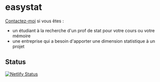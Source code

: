# easy**stat**

[Contactez-moi](https://easystat.be/contact/) si vous êtes :

- un étudiant à la recherche d'un prof de stat pour votre cours ou votre mémoire
- une entreprise qui a besoin d'apporter une dimension statistique à un projet

## Status

[![Netlify Status](https://api.netlify.com/api/v1/badges/0c994d23-0a93-4da6-86a4-a3b5ce76a5d0/deploy-status)](https://app.netlify.com/sites/easystat/deploys)
